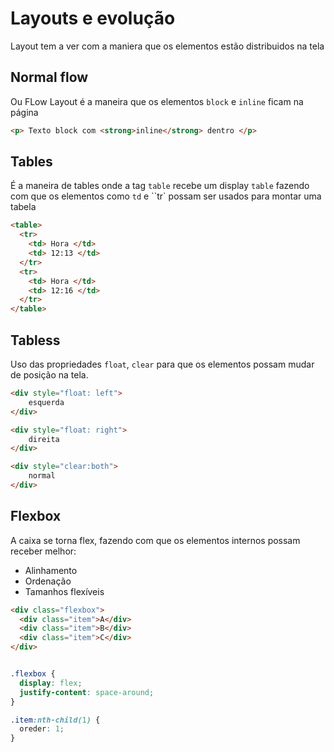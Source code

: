 # Layouts e evolução 

Layout tem a ver com a maniera que os elementos estão distribuidos na tela

## Normal flow

Ou FLow Layout é a maneira que os elementos `block` e `inline` ficam na página

```html
<p> Texto block com <strong>inline</strong> dentro </p>
```

## Tables

É a maneira de tables onde a tag `table` recebe um display `table` fazendo com que os elementos como `td` e ``tr` possam ser usados para montar uma tabela

```html
<table>
  <tr>
    <td> Hora </td>
    <td> 12:13 </td>
  </tr>
  <tr>  
    <td> Hora </td>
    <td> 12:16 </td>
  </tr>
</table>
```

## Tabless

Uso das propriedades `float`, `clear` para que os elementos possam mudar de posição na tela.

```html
<div style="float: left">
    esquerda
</div>

<div style="float: right">
    direita
</div>

<div style="clear:both">
    normal
</div>
```

## Flexbox

A caixa se torna flex, fazendo com que os elementos internos possam receber melhor:

- Alinhamento
- Ordenação
- Tamanhos flexíveis

```html
<div class="flexbox">
  <div class="item">A</div>
  <div class="item">B</div>
  <div class="item">C</div>
</div>
```
```css

.flexbox {
  display: flex;
  justify-content: space-around;
}

.item:nth-child(1) {
  oreder: 1;
}

```
